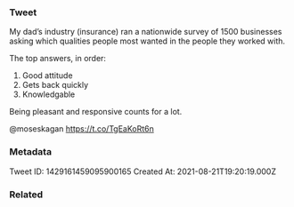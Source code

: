 ### Tweet
My dad’s industry (insurance) ran a nationwide survey of 1500 businesses asking which qualities people most wanted in the people they worked with.

The top answers, in order:

1) Good attitude
2) Gets back quickly
3) Knowledgable

Being pleasant and responsive counts for a lot.

@moseskagan https://t.co/TgEaKoRt6n

### Metadata
Tweet ID: 1429161459095900165
Created At: 2021-08-21T19:20:19.000Z

### Related

